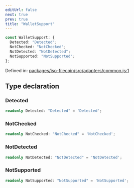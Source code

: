 ```yaml
---
editUrl: false
next: true
prev: true
title: "WalletSupport"
---
```


```ts
const WalletSupport: {
  Detected: "Detected";
  NotChecked: "NotChecked";
  NotDetected: "NotDetected";
  NotSupported: "NotSupported";
};
```

Defined in: [packages/iso-filecoin/src/adapters/common.js:1](https://github.com/hugomrdias/filecoin/blob/main/packages/iso-filecoin/src/adapters/common.js#L1)

## Type declaration

### Detected

```ts
readonly Detected: "Detected" = 'Detected';
```

### NotChecked

```ts
readonly NotChecked: "NotChecked" = 'NotChecked';
```

### NotDetected

```ts
readonly NotDetected: "NotDetected" = 'NotDetected';
```

### NotSupported

```ts
readonly NotSupported: "NotSupported" = 'NotSupported';
```
